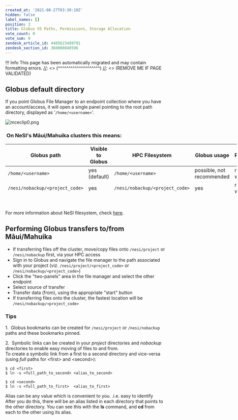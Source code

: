 ```yaml
---
created_at: '2021-08-27T03:30:10Z'
hidden: false
label_names: []
position: 3
title: Globus V5 Paths, Permissions, Storage Allocation
vote_count: 0
vote_sum: 0
zendesk_article_id: 4405623499791
zendesk_section_id: 360000040596
---
```



[//]: <> (REMOVE ME IF PAGE VALIDATED)
[//]: <> (vvvvvvvvvvvvvvvvvvvv)
 !!! Info
     This page has been automatically migrated and may contain formatting errors.
[//]: <> (^^^^^^^^^^^^^^^^^^^^)
[//]: <> (REMOVE ME IF PAGE VALIDATED)
## Globus default directory

If you point Globus File Manager to an endpoint collection where you
have an account/access, it will open a single panel pointing to the root
path directory, displayed as '`/home/<username>`'.

![mceclip0.png](assets/images/4408734639887_0.name_me.png)

###  On NeSI's Māui/Mahuika clusters this means:

<table style="height: 160px; width: 728px;">
<thead>
<tr class="header" style="height: 44px;">
<th style="width: 178.783px; height: 44px">Globus path</th>
<th style="width: 101.033px; height: 44px">Visible to Globus</th>
<th style="width: 181.817px; height: 44px">HPC Filesystem</th>
<th style="width: 130.15px; height: 44px">Globus usage</th>
<th style="width: 120.217px; height: 44px">Permissions</th>
</tr>
</thead>
<tbody>
<tr class="odd" style="height: 44px;">
<td
style="width: 170.783px; height: 44px"><code>/home/&lt;username&gt;</code></td>
<td style="width: 93.0333px; height: 44px">yes (default)</td>
<td
style="width: 173.817px; height: 44px"><code>/home/&lt;username&gt;</code></td>
<td style="width: 122.15px; height: 44px">possible, not recommended</td>
<td style="width: 112.217px; height: 44px">read and write access</td>
</tr>
<tr class="even">
<td
style="width: 170.783px; height: 36px"><code>/nesi/nobackup/&lt;project_code&gt;</code></td>
<td style="width: 93.0333px; height: 36px">yes</td>
<td
style="width: 173.817px; height: 36px"><code>/nesi/nobackup/&lt;project_code&gt;</code></td>
<td style="width: 122.15px; height: 36px">yes</td>
<td style="width: 112.217px; height: 36px">read and write access</td>
</tr>
<tr class="odd">
<td
style="width: 170.783px; height: 36px"><code>/nesi/project/&lt;project_code&gt;</code></td>
<td style="width: 93.0333px; height: 36px">yes</td>
<td
style="width: 173.817px; height: 36px"><code>/nesi/project/&lt;project_code&gt;</code></td>
<td style="width: 122.15px; height: 36px">yes</td>
<td style="width: 112.217px; height: 36px"><strong>read only</strong>
access</td>
</tr>
</tbody>
</table>

 

For more information about NeSI filesystem, check
[here](https://support.nesi.org.nz/hc/en-gb/articles/360000177256-NeSI-File-Systems-and-Quotas).

## Performing Globus transfers to/from Māui/Mahuika

-   If transferring files off the cluster, move/copy files onto
    `/nesi/project` or `/nesi/nobackup` first, via your HPC access
-   Sign in to Globus and navigate the file manager to the path
    associated with your project (viz. `/nesi/project/<project_code>` or
    `/nesi/nobackup/<project_code>`)
-   Click the "two-panels" area in the file manager and select the other
    endpoint
-   Select source of transfer
-   Transfer data (from), using the appropriate "start" button
-   If transferring files onto the cluster, the fastest location will be
    `/nesi/nobackup/<project_code>`

### Tips

1.  Globus bookmarks can be created for `/nesi/project` or
`/nesi/nobackup` paths and these bookmarks pinned.

2.  Symbolic links can be created in your *project* directories and
*nobackup* directories to enable easy moving of files to and from.  
To create a symbolic link from a first to a second directory and
vice-versa (using *full* paths for &lt;first&gt; and &lt;second&gt;):

    $ cd <first>
    $ ln -s <full_path_to_second> <alias_to_second>
     
    $ cd <second>
    $ ln -s <full_path_to_first>  <alias_to_first>

Alias can be any value which is convenient to you. .i.e. easy to
identify  
After you do this, there will be an alias listed in each directory that
points to the other directory. You can see this with the **ls** command,
and **cd** from each to the other using its alias.

 
